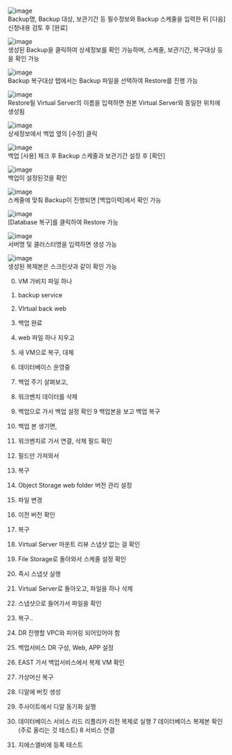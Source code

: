 ![image](https://github.com/scp-cloudacademy/ce-advanced/assets/147478897/527cf43b-3a98-4ec1-b9a3-89a7cd0ad3c8)<br>
Backup명, Backup 대상, 보관기간 등 필수정보와 Backup 스케줄을 입력한 뒤 [다음]<br>
신청내용 검토 후 [완료]

![image](https://github.com/scp-cloudacademy/ce-advanced/assets/147478897/2b530dda-f82b-4c50-ae81-fcef4466f0df)<br>
생성된 Backup을 클릭하여 상세정보를 확인 가능하며, 스케줄, 보관기간, 복구대상 등을 확인 가능

![image](https://github.com/scp-cloudacademy/ce-advanced/assets/147478897/57187917-6c6f-4072-b91b-b6e2948fa1ae)<br>
Backup 복구대상 탭에서는 Backup 파일을 선택하여 Restore를 진행 가능

![image](https://github.com/scp-cloudacademy/ce-advanced/assets/147478897/a5b37837-652a-4ad8-9cd8-4aef9a8d393e)<br>
Restore될 Virtual Server의 이름을 입력하면 원본 Virtual Server와 동일한 위치에 생성됨


![image](https://github.com/scp-cloudacademy/ce-advanced/assets/147478897/6a8e8f45-6897-4722-a1d1-bed26f98bef1)<br>
상세정보에서 백업 옆의 [수정] 클릭

![image](https://github.com/scp-cloudacademy/ce-advanced/assets/147478897/4e61fd1f-880e-4273-8935-3d2f75494621)<br>
백업 [사용] 체크 후 Backup 스케줄과 보관기간 설정 후 [확인]

![image](https://github.com/scp-cloudacademy/ce-advanced/assets/147478897/0b548a1f-d214-4010-b1d0-8a2032f5ab70)<br>
백업이 설정된것을 확인

![image](https://github.com/scp-cloudacademy/ce-advanced/assets/147478897/12a1cbbe-6e1c-4e41-b94c-6918a26aebbb)<br>
스케줄에 맞춰 Backup이 진행되면 [백업이력]에서 확인 가능

![image](https://github.com/scp-cloudacademy/ce-advanced/assets/147478897/72ed1d93-d3c5-4ff7-87f2-24e6e9cb57fa)<br>
[Database 복구]를 클릭하여 Restore 가능

![image](https://github.com/scp-cloudacademy/ce-advanced/assets/147478897/fbf0b32f-e153-487a-9008-559df04a3bc6)<br>
서버명 및 클러스터명을 입력하면 생성 가능

![image](https://github.com/scp-cloudacademy/ce-advanced/assets/147478897/3ae4ba02-d8b8-4e4b-b6eb-38f576661e1e)<br>
생성된 복제본은 스크린샷과 같이 확인 가능


0. VM 가비지 파일 하나
1. backup service
2. VIrtual back web
3. 백업 완료
4. web 파일 하나 지우고
5. 새 VM으로 복구, 대체
6. 데이터베이스 운영중
7. 백업 주기 살펴보고,
8. 워크벤치 데이터를 삭제
8. 백업으로 가서 백업 설정 확인
9  백업본을 보고 백업 복구
10. 백업 본 생기면,
11. 워크벤치로 가서 연결, 삭제 필드 확인
12. 필드만 가져와서
13. 복구


1. Object Storage web folder 버전 관리 설정
2. 파일 변경
3. 이전 버전 확인
4. 복구
5. Virtual Server 마운트 리뷰 스냅샷 없는 걸 확인
5. File Storage로 돌아와서 스케줄 설정 확인
6. 즉시 스냅샷 실행 
6. Virtual Server로 돌아오고, 파일을 하나 삭제
7. 스냅샷으로 들어가서 파일을 확인
8. 복구..


0. DR 진행할 VPC와 피어링 되어있어야 함
1. 백업서비스 DR 구성, Web, APP 설정
2. EAST 가서 백업서비스에서 복제 VM 확인
3. 가상머신 복구
4. 디알에 버킷 생성
5. 주사이트에서 디알 동기화 실행
6. 데이터베이스 서비스 리드 리플리카 리전 복제로 실행
7 데이터베이스 복제본 확인 (주로 올리는 것 테스트)
8 서비스 연결
9. 지에스엘비에 등록 테스트
